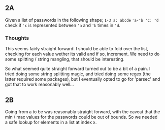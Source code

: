 ## 2A
Given a list of passwords in the following shape;
`1-3 a: abcde`
`'a-'b 'c: 'd`
check if `'c` is represented between `'a` and `'b` times in `'d`.

### Thoughts
This seems fairly straight forward. I should be able to fold over the list, checking for each value wether its valid and if so, increment. We need to do some splitting / string mangling, that should be interesting.

So what seemed quite straight forward turned out to be a bit of a pain. I tried doing some string splitting magic, and tried doing some regex (the latter required some packages), but I eventually opted to go for 'parsec' and got that to work reasonably well...

## 2B
Going from a to be was reasonably straight forward, with the caveat that the min / max values for the passwords could be out of bounds. So we needed a safe lookup for elements in a list at index x.

